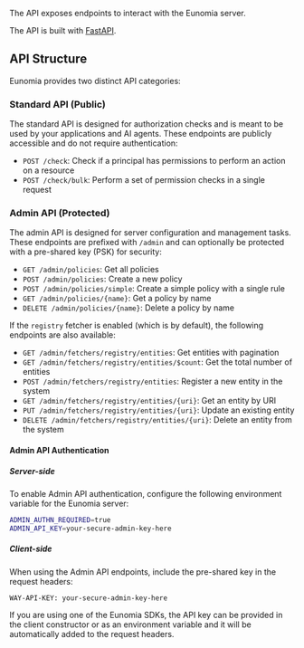 The API exposes endpoints to interact with the Eunomia server.

The API is built with [FastAPI][fastapi-docs].

## API Structure

Eunomia provides two distinct API categories:

### Standard API (Public)

The standard API is designed for authorization checks and is meant to be used by your applications and AI agents. These endpoints are publicly accessible and do not require authentication:

- `POST /check`: Check if a principal has permissions to perform an action on a resource
- `POST /check/bulk`: Perform a set of permission checks in a single request

### Admin API (Protected)

The admin API is designed for server configuration and management tasks. These endpoints are prefixed with `/admin` and can optionally be protected with a pre-shared key (PSK) for security:

- `GET /admin/policies`: Get all policies
- `POST /admin/policies`: Create a new policy
- `POST /admin/policies/simple`: Create a simple policy with a single rule
- `GET /admin/policies/{name}`: Get a policy by name
- `DELETE /admin/policies/{name}`: Delete a policy by name

If the `registry` fetcher is enabled (which is by default), the following endpoints are also available:

- `GET /admin/fetchers/registry/entities`: Get entities with pagination
- `GET /admin/fetchers/registry/entities/$count`: Get the total number of entities
- `POST /admin/fetchers/registry/entities`: Register a new entity in the system
- `GET /admin/fetchers/registry/entities/{uri}`: Get an entity by URI
- `PUT /admin/fetchers/registry/entities/{uri}`: Update an existing entity
- `DELETE /admin/fetchers/registry/entities/{uri}`: Delete an entity from the system

#### Admin API Authentication

##### Server-side

To enable Admin API authentication, configure the following environment variable for the Eunomia server:

```bash
ADMIN_AUTHN_REQUIRED=true
ADMIN_API_KEY=your-secure-admin-key-here
```

##### Client-side

When using the Admin API endpoints, include the pre-shared key in the request headers:

```
WAY-API-KEY: your-secure-admin-key-here
```

If you are using one of the Eunomia SDKs, the API key can be provided in the client constructor or as an environment variable and it will be automatically added to the request headers.

[fastapi-docs]: https://fastapi.tiangolo.com/
